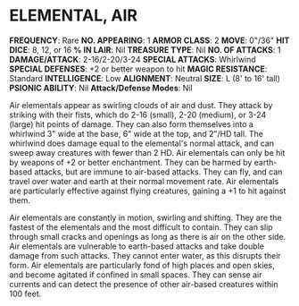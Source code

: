 # ELEMENTAL, AIR

**FREQUENCY**: Rare
**NO. APPEARING**: 1
**ARMOR CLASS**: 2
**MOVE**: 0"/36"
**HIT DICE**: 8, 12, or 16
**% IN LAIR**: Nil
**TREASURE TYPE**: Nil
**NO. OF ATTACKS**: 1
**DAMAGE/ATTACK**: 2-16/2-20/3-24
**SPECIAL ATTACKS**: Whirlwind
**SPECIAL DEFENSES**: +2 or better weapon to hit
**MAGIC RESISTANCE**: Standard
**INTELLIGENCE**: Low
**ALIGNMENT**: Neutral
**SIZE**: L (8' to 16' tall)
**PSIONIC ABILITY**: Nil
**Attack/Defense Modes**: Nil

Air elementals appear as swirling clouds of air and dust. They attack by striking with their fists, which do 2-16 (small), 2-20 (medium), or 3-24 (large) hit points of damage. They can also form themselves into a whirlwind 3" wide at the base, 6" wide at the top, and 2"/HD tall. The whirlwind does damage equal to the elemental's normal attack, and can sweep away creatures with fewer than 2 HD. Air elementals can only be hit by weapons of +2 or better enchantment. They can be harmed by earth-based attacks, but are immune to air-based attacks. They can fly, and can travel over water and earth at their normal movement rate. Air elementals are particularly effective against flying creatures, gaining a +1 to hit against them.

Air elementals are constantly in motion, swirling and shifting. They are the fastest of the elementals and the most difficult to contain. They can slip through small cracks and openings as long as there is air on the other side. Air elementals are vulnerable to earth-based attacks and take double damage from such attacks. They cannot enter water, as this disrupts their form. Air elementals are particularly fond of high places and open skies, and become agitated if confined in small spaces. They can sense air currents and can detect the presence of other air-based creatures within 100 feet.
